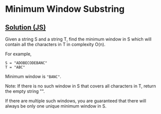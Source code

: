 # Minimum Window Substring

## [Solution (JS)](./solution.js)

Given a string S and a string T, find the minimum window in S which will contain all the characters in T in complexity O(n).

For example,

```
S = "ADOBECODEBANC"
T = "ABC"
```

Minimum window is `"BANC"`.

Note:
If there is no such window in S that covers all characters in T, return the empty string "".

If there are multiple such windows, you are guaranteed that there will always be only one unique minimum window in S.
